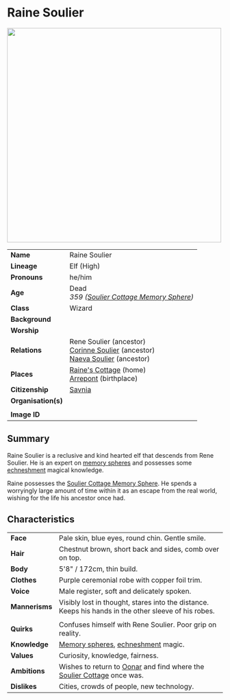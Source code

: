 # Raine Soulier

<img src="https://raw.githubusercontent.com/jesskelsall/astarus-images/main/characters/portraits/imageid.png" height="500" />

|||
| --- | --- |
| **Name** | Raine Soulier | character.4
| **Lineage** | Elf (High) |
| **Pronouns** | he/him |
| **Age** | Dead<br>*359 ([Soulier Cottage Memory Sphere](../items/artifacts-of-oonar/memory-spheres/soulier-cottage-memory-sphere.md))* |
| **Class** | Wizard |
| **Background** | |
| **Worship** | |
| **Relations** | Rene Soulier (ancestor)<br>[Corinne Soulier](corinne-soulier.md) (ancestor)<br>[Naeva Soulier](naeva-soulier.md) (ancestor) |
| **Places** | [Raine's Cottage](../places/buildings/houses/raines-cottage.md) (home)<br>[Arrepont](../places/cities/arrepont.md) (birthplace) |
| **Citizenship** | [Savnia](../civilisations/nilsavnic-alliance/states/savnia.md) |
| **Organisation(s)** | |
|||
| **Image ID** | |

## Summary

Raine Soulier is a reclusive and kind hearted elf that descends from Rene Soulier. He is an expert on [memory spheres](../items/artifacts-of-oonar/memory-spheres/memory-sphere.md) and possesses some [echneshment](../mechanics/magic/echneshment.md) magical knowledge.

Raine possesses the [Soulier Cottage Memory Sphere](../items/artifacts-of-oonar/memory-spheres/soulier-cottage-memory-sphere.md). He spends a worryingly large amount of time within it as an escape from the real world, wishing for the life his ancestor once had.

## Characteristics

| | |
| --- | --- |
| **Face** | Pale skin, blue eyes, round chin. Gentle smile. | characteristics.2
| **Hair** | Chestnut brown, short back and sides, comb over on top. |
| **Body** | 5'8" / 172cm, thin build. |
| **Clothes** | Purple ceremonial robe with copper foil trim. |
| **Voice** | Male register, soft and delicately spoken. |
| **Mannerisms** | Visibly lost in thought, stares into the distance. Keeps his hands in the other sleeve of his robes. |
| | |
| **Quirks** | Confuses himself with Rene Soulier. Poor grip on reality. |
| **Knowledge** | [Memory spheres](../items/artifacts-of-oonar/memory-spheres/memory-sphere.md), [echneshment](../mechanics/magic/echneshment.md) magic. |
| **Values** | Curiosity, knowledge, fairness. |
| **Ambitions** | Wishes to return to [Oonar](../planes/oonar.md) and find where the [Soulier Cottage](../places/buildings/houses/soulier-cottage.md) once was. |
| **Dislikes** | Cities, crowds of people, new technology. |
